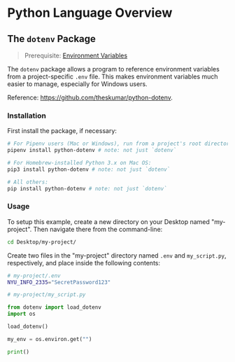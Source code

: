 # Python Language Overview

## The `dotenv` Package

> Prerequisite: [Environment Variables](/notes/software/environment-variables.md)

The `dotenv` package allows a program to reference environment variables from a project-specific `.env` file. This makes environment variables much easier to manage, especially for Windows users.

Reference: https://github.com/theskumar/python-dotenv.

### Installation

First install the package, if necessary:

```` sh
# For Pipenv users (Mac or Windows), run from a project's root directory:
pipenv install python-dotenv # note: not just `dotenv`

# For Homebrew-installed Python 3.x on Mac OS:
pip3 install python-dotenv # note: not just `dotenv`

# All others:
pip install python-dotenv # note: not just `dotenv`
````

### Usage


To setup this example, create a new directory on your Desktop named "my-project". Then navigate there from the command-line:

```sh
cd Desktop/my-project/
```

Create two files in the "my-project" directory named `.env` and `my_script.py`, respectively, and place inside the following contents:

```sh
# my-project/.env
NYU_INFO_2335="SecretPassword123"
```

```py
# my-project/my_script.py

from dotenv import load_dotenv
import os

load_dotenv()

my_env = os.environ.get("")

print()
```
